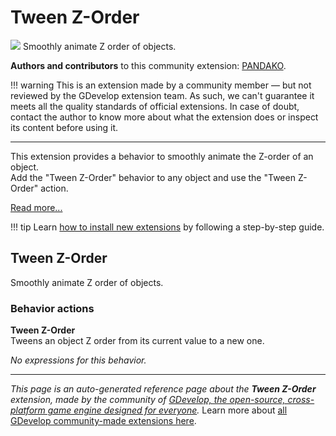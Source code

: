 # Tween Z-Order

<img src="https://asset-resources.gdevelop.io/public-resources/Icons/aa16433aab812cfb1e558bb1a8ccca399b07a10ea097f3ac81095141fe3f56a7_layers-triple.svg" class="extension-icon"></img>
Smoothly animate Z order of objects.

**Authors and contributors** to this community extension: [PANDAKO](https://gd.games/PANDAKO).

!!! warning
    This is an extension made by a community member — but not reviewed
    by the GDevelop extension team. As such, we can't guarantee it
    meets all the quality standards of official extensions. In case of
    doubt, contact the author to know more about what the extension
    does or inspect its content before using it.

---

This extension provides a behavior to smoothly animate the Z-order of an object.  
Add the "Tween Z-Order" behavior to any object and use the "Tween Z-Order" action.

[Read more...](https://github.com/PANDAKO-GitHub/TweenZOrderExtension)

!!! tip
    Learn [how to install new extensions](/gdevelop5/extensions/search) by following a step-by-step guide.



## Tween Z-Order 

Smoothly animate Z order of objects. 

### Behavior actions

**Tween Z-Order**  
Tweens an object Z order from its current value to a new one.

_No expressions for this behavior._


---

*This page is an auto-generated reference page about the **Tween Z-Order** extension, made by the community of [GDevelop, the open-source, cross-platform game engine designed for everyone](https://gdevelop.io/).* Learn more about [all GDevelop community-made extensions here](/gdevelop5/extensions).